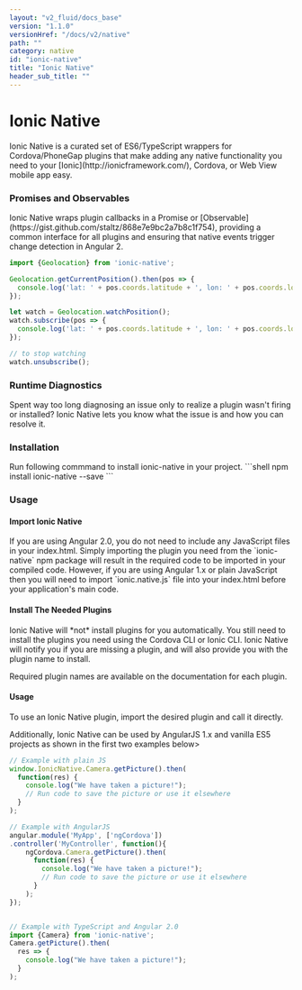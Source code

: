 ```yaml
---
layout: "v2_fluid/docs_base"
version: "1.1.0"
versionHref: "/docs/v2/native"
path: ""
category: native
id: "ionic-native"
title: "Ionic Native"
header_sub_title: ""
---
```


<h1 id="Overview">Ionic Native</h1>
Ionic Native is a curated set of ES6/TypeScript wrappers for Cordova/PhoneGap plugins that make adding any native functionality you need to your [Ionic](http://ionicframework.com/), Cordova, or Web View mobile app easy.

<h3 id="Promises_and_Observables">Promises and Observables</h3>
Ionic Native wraps plugin callbacks in a Promise or [Observable](https://gist.github.com/staltz/868e7e9bc2a7b8c1f754), providing a common interface for all plugins and ensuring that native events trigger change detection in Angular 2.

```ts
import {Geolocation} from 'ionic-native';

Geolocation.getCurrentPosition().then(pos => { 
  console.log('lat: ' + pos.coords.latitude + ', lon: ' + pos.coords.longitude);
});

let watch = Geolocation.watchPosition();
watch.subscribe(pos => {
  console.log('lat: ' + pos.coords.latitude + ', lon: ' + pos.coords.longitude);
});

// to stop watching
watch.unsubscribe();
```

<h3 id="Runtime_Diagnostics">Runtime Diagnostics</h3>
Spent way too long diagnosing an issue only to realize a plugin wasn't firing or installed? Ionic Native lets you know what the issue is and how you can resolve it.

<h3 id="Installation">Installation</h3>
Run following commmand to install ionic-native in your project. 
```shell
npm install ionic-native --save
```

<h3 id="Usage">Usage</h3>

<h4 id="Importing_Ionic_Native">Import Ionic Native</h4>
If you are using Angular 2.0, you do not need to include any JavaScript files in your index.html. Simply importing the plugin you need from the `ionic-native` npm package will result in the required code to be imported in your compiled code. However, if you are using Angular 1.x or plain JavaScript then you will need to import `ionic.native.js` file into your index.html before your application's main code.

<h4 id="Install_Plugins_Needed">Install The Needed Plugins</h4>
Ionic Native will *not* install plugins for you automatically. You still need to install the plugins you need using the Cordova CLI or Ionic CLI. Ionic Native will notify you if you are missing a plugin, and will also provide you with the plugin name to install.

Required plugin names are available on the documentation for each plugin.

<h4 id="Using_Ionic_Native_Wrappers">Usage</h4>

To use an Ionic Native plugin, import the desired plugin and call it directly. 

Additionally, Ionic Native can be used by AngularJS 1.x and vanilla ES5 projects as shown in the first two examples below>

```js
// Example with plain JS
window.IonicNative.Camera.getPicture().then(
  function(res) {
    console.log("We have taken a picture!");
    // Run code to save the picture or use it elsewhere
  }
);

// Example with AngularJS
angular.module('MyApp', ['ngCordova'])
.controller('MyController', function(){
    ngCordova.Camera.getPicture().then(
      function(res) {
        console.log("We have taken a picture!");
        // Run code to save the picture or use it elsewhere
      }
    );
});


// Example with TypeScript and Angular 2.0
import {Camera} from 'ionic-native';
Camera.getPicture().then(
  res => {
    console.log("We have taken a picture!");
  }
);
```
